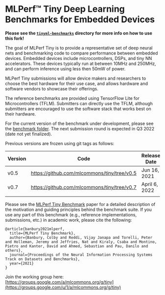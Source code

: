 # MLPerf™ Tiny Deep Learning Benchmarks for Embedded Devices

**Please see the [`tinyml-benchmarks`](tinyml-benchmarks/) directory for more info on how to use this fork!**

The goal of MLPerf Tiny is to provide a representative set of deep neural nets
and benchmarking code to compare performance between embedded devices. Embedded
devices include microcontrollers, DSPs, and tiny NN accelerators.  These devices
typically run at between 10MHz and 250MHz, and can perform inference using less
then 50mW of power.

MLPerf Tiny submissions will allow device makers and researchers to choose the
best hardware for their use case, and allows hardware and software vendors to showcase their
offerings.

The reference benchmarks are provided using TensorFlow Lite for Microcontrollers (TFLM).
Submitters can directly use the TFLM, although submitters are encouraged to use the software stack that works best on their hardware.

For the current version of the benchmark under development, please see the [benchmark folder](https://github.com/mlcommons/tiny/tree/master/benchmark). The next submission round is expected in Q3 2022 (date not yet finalized).

Previous versions are frozen using git tags as follows:

| Version | Code                                        | Release Date | Results                                     |
|---------|---------------------------------------------|--------------|---------------------------------------------|
| v0.5    | https://github.com/mlcommons/tiny/tree/v0.5 | Jun 16, 2021 | https://mlcommons.org/en/inference-tiny-05/ |
| v0.7    | https://github.com/mlcommons/tiny/tree/v0.7 |April  6, 2022| https://mlcommons.org/en/inference-tiny-07/ |
|         |                                             |              |                                             |


Please see the [MLPerf Tiny Benchmark](https://arxiv.org/pdf/2106.07597.pdf) paper for a detailed description of the motivation and guiding principles behind the benchmark suite. If you use any part of this benchmark (e.g., reference implementations, submissions, etc.) in academic work, please cite the following:

```
@article{banbury2021mlperf,
  title={MLPerf Tiny Benchmark},
  author={Banbury, Colby and Reddi, Vijay Janapa and Torelli, Peter and Holleman, Jeremy and Jeffries, Nat and Kiraly, Csaba and Montino, Pietro and Kanter, David and Ahmed, Sebastian and Pau, Danilo and others},
  journal={Proceedings of the Neural Information Processing Systems Track on Datasets and Benchmarks},
  year={2021}
}
```

Join the working group here: [https://groups.google.com/a/mlcommons.org/g/tiny](https://groups.google.com/u/1/a/mlcommons.org/g/tiny)
